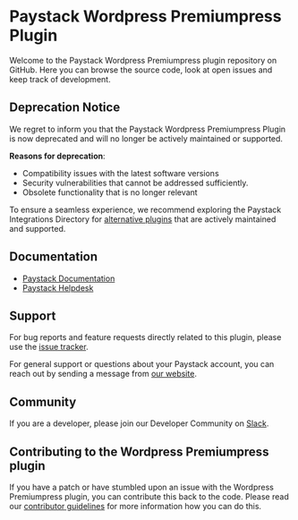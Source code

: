 
# Paystack Wordpress Premiumpress Plugin

Welcome to the Paystack Wordpress Premiumpress plugin repository on GitHub. 
Here you can browse the source code, look at open issues and keep track of development.


## **Deprecation Notice**

We regret to inform you that the Paystack Wordpress Premiumpress Plugin is now deprecated and will no longer be actively maintained or supported.

**Reasons for deprecation**:
- Compatibility issues with the latest software versions
- Security vulnerabilities that cannot be addressed sufficiently.
- Obsolete functionality that is no longer relevant

To ensure a seamless experience, we recommend exploring the Paystack Integrations Directory for [alternative plugins](https://www.premiumpress.com/plugin/paystack-payment-plugin/) that are actively maintained and supported.


## Documentation

* [Paystack Documentation](https://developers.paystack.co/v2.0/docs/)
* [Paystack Helpdesk](https://paystack.com/help)

## Support

For bug reports and feature requests directly related to this plugin, please use the [issue tracker](https://github.com/PaystackHQ/plugin-wordpress-premiumpress/issues). 

For general support or questions about your Paystack account, you can reach out by sending a message from [our website](https://paystack.com/contact).

## Community

If you are a developer, please join our Developer Community on [Slack](https://slack.paystack.com).

## Contributing to the Wordpress Premiumpress plugin

If you have a patch or have stumbled upon an issue with the Wordpress Premiumpress plugin, you can contribute this back to the code. Please read our [contributor guidelines](https://github.com/PaystackHQ/plugin-wordpress-premiumpress/blob/master/CONTRIBUTING.md) for more information how you can do this.
